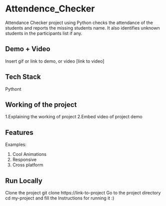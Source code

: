 # Attendence_Checker

Attendance Checker project using Python checks the attendance of the students and reports the missing students name. It also identifies unknown students in the participants list if any.

## Demo + Video

Insert gif or link to demo, or video [link to video]

## Tech Stack

Pythont

## Working of the project

  1.Explaining the working of project
  2.Embed video of project demo
 
## Features

 Examples:
  1. Cool Animations
  2. Responsive
  3. Cross platform
  
## Run Locally
 Clone the project
    git clone https://link-to-project
 Go to the project directory
    cd my-project
 and fill the Instructions for running it :)
 

 
